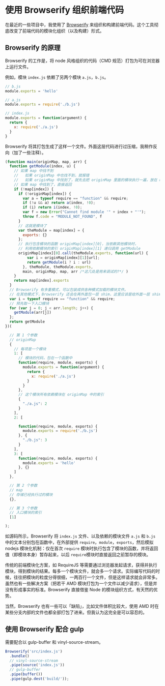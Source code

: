 # 使用 Browserify 组织前端代码

在最近的一些项目中，我使用了 [Browserify](http://browserify.org/) 来组织和构建前端代码。这个工具彻底改变了前端代码的模块化组织（以及构建）形式。

## Browserify 的原理

Browserify 的工作是，将 node 风格组织的代码（CMD 规范）打包为可在浏览器上运行文件。

例如，模块 `index.js` 依赖了另两个模块 `a.js`，`b.js`。

```js
// b.js
module.exports = 'hello'

// a.js
module.exports = require('./b.js')

// index.js
module.exports = function(argument) {
  return {
    x: require('./a.js')
  }
}
```

Browserify 将其打包生成了这样一个文件。外面这层代码进行过压缩，我稍作反向（加了一些注释）。

```js
(function main(originMap, map, arr) {
  function getModule(index, u) {
    // 如果 map 中找不到
    //   如果 originMap 中也找不到，就报错
    //   如果 originMap 中找到了，就先去把 originMap 里面的模块执行一遍，放在 map 中，并返回
    // 如果 map 中找到了，直接返回
    if (!map[index]) {
      if (!originMap[index]) {
        var a = typeof require == "function" && require;
        if (!u && a) return a(index, !0);
        if (i) return i(index, !0);
        var f = new Error("Cannot find module '" + index + "'");
        throw f.code = "MODULE_NOT_FOUND", f
      }
      // 这就是模块了
      var theModule = map[index] = {
        exports: {}
      };
      // 执行包含模块的函数 originMap[index][0]，当依赖其他模块时，
      // 利用依赖模块的索引 originMap[index][1] 递归调用 getModule
      originMap[index][0].call(theModule.exports, function(url) {
          var i = originMap[index][1][url];
          return getModule(i ? i : url)
        }, theModule, theModule.exports,
        main, originMap, map, arr /*这几处是用来调试的?*/ )
    }
    return map[index].exports
  }
  // Browserify 有多重模式，可以包装成供各种模式加载的模块文件。
  // 在其他模式下，Browserify 还会在再外面包一层 shim，这里应该是给外面一层 shim 用的。
  var i = typeof require == "function" && require;
  // 预先取一下入口模块
  for (var j = 0; j < arr.length; j++) {
    getModule(arr[j])
  };
  return getModule
})(

  // 第 1 个参数
  // originMap
  {
    // 每项是一个模块
    1: [
      // 模块的代码，包在一个函数中
      function(require, module, exports) {
        module.exports = function(argument) {
          return {
            x: require('./a.js')
          }
        }
      },
      // 这个模块所有依赖模块在 originMap 中的索引
      {
        "./a.js": 2
      }
    ],
    2: [

      function(require, module, exports) {
        module.exports = require('./b.js')
      }, {
        "./b.js": 3
      }
    ],
    3: [
      function(require, module, exports) {
        module.exports = 'hello'
      }, {}
    ]
  },

  // 第 2 个参数
  // map
  // 存储已经执行过的模块
  {},

  // 第 3 个参数
  // 入口模块的索引
  [1]

);
```

如源码所示，Browserify 将 `index.js` 文件、以及依赖的模块文件 `a.js` 和 `b.js` 中的文本分别包在函数中，在外部提供 `require`，`module`，`exports`，然后模拟 nodejs 模块化机制：仅在首次 `require` 模块时执行包含了模块的函数，并将返回值（即模块本身）暂存起来，以后 `require`模块时直接返回之前暂存的模块。

传统的前端模块化方案，如 RequireJS 等需要通过浏览器发起请求，获得并执行模块，得到模块的结果。每多一个模块文件，就会多一个请求。实际编写代码的时候，往往把模块的粒度分得很细，一两百行一个文件，但是这样请求就会非常多。虽然也有一些解决方案（把若干 AMD 模块打包为一个文件以减少请求），但是并没有形成事实的标准。Browserify 直接借鉴 Node 的模块组织方式，有天然的优势。

当然，Browserify 也有一些可以「缺陷」，比如文件体积比较大，使用 AMD 时在某些分支内部的文件也都全部打包了进来。但我认为这完全是可以容忍的。

## 使用 Browserify 配合 gulp

需要配合以 gulp-buffer 和 vinyl-source-stream。

```js
Browserify('src/index.js')
  .bundle()
  // vinyl-source-stream
  .pipe(source('index.js'))
  // gulp-buffer
  .pipe(buffer())
  .pipe(gulp.dest('build/'));
```